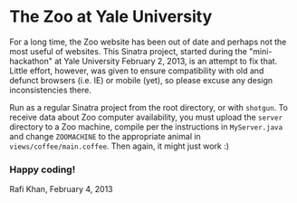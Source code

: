 # The Zoo at Yale University

For a long time, the Zoo website has been out of date and perhaps not the most useful of websites. This Sinatra project, started during the "mini-hackathon" at Yale University February 2, 2013, is an attempt to fix that. Little effort, however, was given to ensure compatibility with old and defunct browsers (i.e. IE) or mobile (yet), so please excuse any design inconsistencies there.

Run as a regular Sinatra project from the root directory, or with `shotgun`. To receive data about Zoo computer availability, you must upload the `server` directory to a Zoo machine, compile per the instructions in `MyServer.java` and change `ZOOMACHINE` to the appropriate animal in `views/coffee/main.coffee`. Then again, it might just work :)

### Happy coding!

Rafi Khan, February 4, 2013